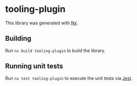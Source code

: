 # tooling-plugin

This library was generated with [Nx](https://nx.dev).

## Building

Run `nx build tooling-plugin` to build the library.

## Running unit tests

Run `nx test tooling-plugin` to execute the unit tests via [Jest](https://jestjs.io).
